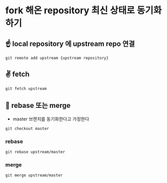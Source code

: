 # fork 해온 repository 최신 상태로 동기화하기

## ☝️ local repository 에 upstream repo 연결
```git
git remote add upstream {upstream repository}
```

## ✌️ fetch
```git
git fetch upstream
```

## 🤟 rebase 또는 merge
  - master 브랜치를 동기화한다고 가정한다
```git
git checkout master
```

### rebase
```git
git rebase upstream/master
```

### merge
```git
git merge upstream/master
```
